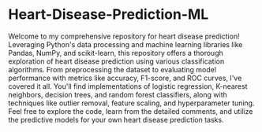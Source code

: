 # Heart-Disease-Prediction-ML
Welcome to my comprehensive repository for heart disease prediction! Leveraging Python's data processing and machine learning libraries like Pandas, NumPy, and scikit-learn, this repository offers a thorough exploration of heart disease prediction using various classification algorithms. From preprocessing the dataset to evaluating model performance with metrics like accuracy, F1-score, and ROC curves, I've covered it all. You'll find implementations of logistic regression, K-nearest neighbors, decision trees, and random forest classifiers, along with techniques like outlier removal, feature scaling, and hyperparameter tuning. Feel free to explore the code, learn from the detailed comments, and utilize the predictive models for your own heart disease prediction tasks.
